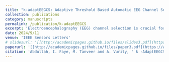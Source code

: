 ```yaml
---
title: "k-adaptEEGCS: Adaptive Threshold Based Automatic EEG Channel Selection"
collection: publications
category: manuscripts
permalink: /publication/k-adaptEEGCS
excerpt: 'Electroencephalography (EEG) channel selection is crucial for improving the accuracy and efficiency of EEG-based brain-computer interfaces (BCI) and cognitive state monitoring systems. This research identifies the most informative EEG channels that provide maximum discriminative power for specific tasks or applications. However, the availability of multiple electrodes can lead to data redundancy and increased computational complexity. In addition, selecting suboptimal channels may result in poor signal quality and reduced classification accuracy. A method called k-adaptEEGCS is proposed in this study to address these challenges. k-adaptEEGCS utilizes a similarity-metric-based approach to measure the similarity of EEG channels within each cluster and identify the best EEG channels using an adaptive threshold. The results show that k-adaptEEGCS improves classification accuracy and reduces channel selection time in specific EEG groups compared to using all EEG channels. Furthermore, the efficacy and superiority of k -adaptEEGCS are demonstrated through an analysis of BCI competition datasets; the average accuracy and channel reduction rate achieved is 93.09% and 67%.'
date: 2024/9/11 
venue: 'IEEE Sensors Letters'
# slidesurl: '[[http://academicpages.github.io/files/slides3.pdf](https://www.sciencedirect.com/science/article/pii/S1746809424008218)](https://ieeexplore.ieee.org/abstract/document/10678879)'
paperurl: '[[http://academicpages.github.io/files/paper3.pdf](https://www.sciencedirect.com/science/article/pii/S1746809424008218)](https://ieeexplore.ieee.org/abstract/document/10678879)' 
citation: 'Abdullah, I. Faye, M. Tanveer and A. Vurity, " k -AdaptEEGCS: Adaptive Threshold Based Automatic EEG Channel Selection," in IEEE Sensors Letters, vol. 8, no. 10, pp. 1-4, Oct. 2024, Art no. 7501004, doi: 10.1109/LSENS.2024.3458996. keywords:'
---
```

